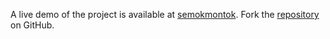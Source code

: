 A live demo of the project is available at [semokmontok](https://semokmontok.pages.dev).
Fork the [repository](https://github.com/polastimirsa) on GitHub.